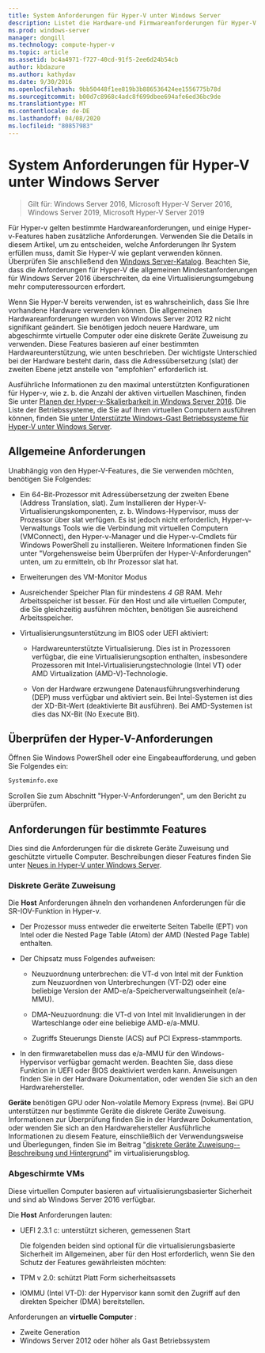 ```yaml
---
title: System Anforderungen für Hyper-V unter Windows Server
description: Listet die Hardware-und Firmwareanforderungen für Hyper-V in Windows Server auf.
ms.prod: windows-server
manager: dongill
ms.technology: compute-hyper-v
ms.topic: article
ms.assetid: bc4a4971-f727-40cd-91f5-2ee6d24b54cb
author: kbdazure
ms.author: kathydav
ms.date: 9/30/2016
ms.openlocfilehash: 9bb50448f1ee819b3b886536424ee1556775b78d
ms.sourcegitcommit: b00d7c8968c4adc8f699dbee694afe6ed36bc9de
ms.translationtype: MT
ms.contentlocale: de-DE
ms.lasthandoff: 04/08/2020
ms.locfileid: "80857983"
---
```

# <a name="system-requirements-for-hyper-v-on-windows-server"></a>System Anforderungen für Hyper-V unter Windows Server

>Gilt für: Windows Server 2016, Microsoft Hyper-V Server 2016, Windows Server 2019, Microsoft Hyper-V Server 2019

Für Hyper-v gelten bestimmte Hardwareanforderungen, und einige Hyper-v-Features haben zusätzliche Anforderungen. Verwenden Sie die Details in diesem Artikel, um zu entscheiden, welche Anforderungen Ihr System erfüllen muss, damit Sie Hyper-V wie geplant verwenden können. Überprüfen Sie anschließend den [Windows Server-Katalog](https://www.windowsservercatalog.com/). Beachten Sie, dass die Anforderungen für Hyper-V die allgemeinen Mindestanforderungen für Windows Server 2016 überschreiten, da eine Virtualisierungsumgebung mehr computeressourcen erfordert.

Wenn Sie Hyper-V bereits verwenden, ist es wahrscheinlich, dass Sie Ihre vorhandene Hardware verwenden können. Die allgemeinen Hardwareanforderungen wurden von Windows Server 2012 R2 nicht signifikant geändert.  Sie benötigen jedoch neuere Hardware, um abgeschirmte virtuelle Computer oder eine diskrete Geräte Zuweisung zu verwenden. Diese Features basieren auf einer bestimmten Hardwareunterstützung, wie unten beschrieben. Der wichtigste Unterschied bei der Hardware besteht darin, dass die Adressübersetzung (slat) der zweiten Ebene jetzt anstelle von "empfohlen" erforderlich ist.

Ausführliche Informationen zu den maximal unterstützten Konfigurationen für Hyper-v, wie z. b. die Anzahl der aktiven virtuellen Maschinen, finden Sie unter [Planen der Hyper-v-Skalierbarkeit in Windows Server 2016](plan/Plan-for-Hyper-V-scalability-in-Windows-Server-2016.md). Die Liste der Betriebssysteme, die Sie auf Ihren virtuellen Computern ausführen können, finden Sie [unter Unterstützte Windows-Gast Betriebssysteme für Hyper-V unter Windows Server](Supported-Windows-guest-operating-systems-for-Hyper-V-on-Windows.md).

## <a name="general-requirements"></a>Allgemeine Anforderungen

Unabhängig von den Hyper-V-Features, die Sie verwenden möchten, benötigen Sie Folgendes:

- Ein 64-Bit-Prozessor mit Adressübersetzung der zweiten Ebene (Address Translation, slat). Zum Installieren der Hyper-V-Virtualisierungskomponenten, z. b. Windows-Hypervisor, muss der Prozessor über slat verfügen. Es ist jedoch nicht erforderlich, Hyper-v-Verwaltungs Tools wie die Verbindung mit virtuellen Computern (VMConnect), den Hyper-v-Manager und die Hyper-v-Cmdlets für Windows PowerShell zu installieren. Weitere Informationen finden Sie unter "Vorgehensweise beim Überprüfen der Hyper-V-Anforderungen" unten, um zu ermitteln, ob Ihr Prozessor slat hat.

- Erweiterungen des VM-Monitor Modus

- Ausreichender Speicher Plan für mindestens *4 GB* RAM. Mehr Arbeitsspeicher ist besser. Für den Host und alle virtuellen Computer, die Sie gleichzeitig ausführen möchten, benötigen Sie ausreichend Arbeitsspeicher.

- Virtualisierungsunterstützung im BIOS oder UEFI aktiviert:

  - Hardwareunterstützte Virtualisierung. Dies ist in Prozessoren verfügbar, die eine Virtualisierungsoption enthalten, insbesondere Prozessoren mit Intel-Virtualisierungstechnologie (Intel VT) oder AMD Virtualization (AMD-V)-Technologie.

  - Von der Hardware erzwungene Datenausführungsverhinderung (DEP) muss verfügbar und aktiviert sein. Bei Intel-Systemen ist dies der XD-Bit-Wert (deaktivierte Bit ausführen). Bei AMD-Systemen ist dies das NX-Bit (No Execute Bit).

## <a name="how-to-check-for-hyper-v-requirements"></a>Überprüfen der Hyper-V-Anforderungen

Öffnen Sie Windows PowerShell oder eine Eingabeaufforderung, und geben Sie Folgendes ein:

```cmd
Systeminfo.exe
```

Scrollen Sie zum Abschnitt "Hyper-V-Anforderungen", um den Bericht zu überprüfen.

## <a name="requirements-for-specific-features"></a>Anforderungen für bestimmte Features

Dies sind die Anforderungen für die diskrete Geräte Zuweisung und geschützte virtuelle Computer. Beschreibungen dieser Features finden Sie unter [Neues in Hyper-V unter Windows Server](What-s-new-in-Hyper-V-on-Windows.md).

### <a name="discrete-device-assignment"></a>Diskrete Geräte Zuweisung

Die **Host** Anforderungen ähneln den vorhandenen Anforderungen für die SR-IOV-Funktion in Hyper-v.

- Der Prozessor muss entweder die erweiterte Seiten Tabelle (EPT) von Intel oder die Nested Page Table (Atom) der AMD (Nested Page Table) enthalten.

- Der Chipsatz muss Folgendes aufweisen:

  - Neuzuordnung unterbrechen: die VT-d von Intel mit der Funktion zum Neuzuordnen von Unterbrechungen (VT-D2) oder eine beliebige Version der AMD-e/a-Speicherverwaltungseinheit (e/a-MMU).

  - DMA-Neuzuordnung: die VT-d von Intel mit Invalidierungen in der Warteschlange oder eine beliebige AMD-e/a-MMU.

  - Zugriffs Steuerungs Dienste (ACS) auf PCI Express-stammports.

- In den firmwaretabellen muss das e/a-MMU für den Windows-Hypervisor verfügbar gemacht werden. Beachten Sie, dass diese Funktion in UEFI oder BIOS deaktiviert werden kann. Anweisungen finden Sie in der Hardware Dokumentation, oder wenden Sie sich an den Hardwarehersteller.

**Geräte** benötigen GPU oder Non-volatile Memory Express (nvme). Bei GPU unterstützen nur bestimmte Geräte die diskrete Geräte Zuweisung. Informationen zur Überprüfung finden Sie in der Hardware Dokumentation, oder wenden Sie sich an den Hardwarehersteller Ausführliche Informationen zu diesem Feature, einschließlich der Verwendungsweise und Überlegungen, finden Sie im Beitrag "[diskrete Geräte Zuweisung--Beschreibung und Hintergrund](https://blogs.technet.com/b/virtualization/archive/2015/11/19/discrete-device-assignment.aspx)" im virtualisierungsblog.

### <a name="shielded-virtual-machines"></a>Abgeschirmte VMs

Diese virtuellen Computer basieren auf virtualisierungsbasierter Sicherheit und sind ab Windows Server 2016 verfügbar.

Die **Host** Anforderungen lauten:

- UEFI 2.3.1 c: unterstützt sicheren, gemessenen Start

  Die folgenden beiden sind optional für die virtualisierungsbasierte Sicherheit im Allgemeinen, aber für den Host erforderlich, wenn Sie den Schutz der Features gewährleisten möchten:

- TPM v 2.0: schützt Platt Form sicherheitsassets
- IOMMU (Intel VT-D): der Hypervisor kann somit den Zugriff auf den direkten Speicher (DMA) bereitstellen.

Anforderungen an **virtuelle Computer** :

- Zweite Generation
- Windows Server 2012 oder höher als Gast Betriebssystem

